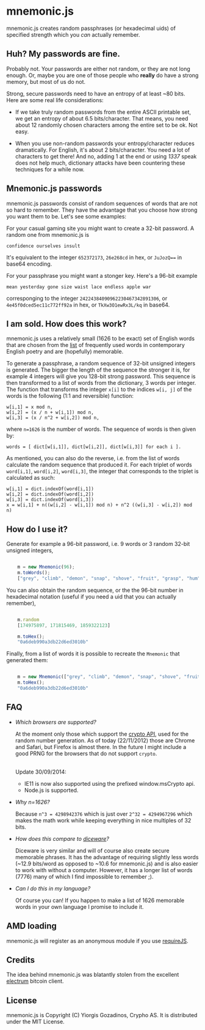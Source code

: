 # mnemonic.js

mnemonic.js creates random passphrases (or hexadecimal uids) of specified strength which you *can* actually remember.

## Huh? My passwords are fine.

Probably not. Your passwords are either not random, or they are not long enough. Or, maybe you are one of those people who **really** do have a strong memory, but most of us do not.

Strong, secure passwords need to have an entropy of at least ~80 bits. Here are some real life considerations:

 * If we take truly random passwords from the entire ASCII printable set, we get an entropy of about 6.5 bits/character. That means, you need about 12 randomly chosen characters among the entire set to be ok. Not easy.

 * When you use non-random passwords your entropy/character reduces dramatically. For English, it's about 2 bits/character. You need a lot of characters to get there! And no, adding 1 at the end or using *1337* speak does not help much, dictionary attacks have been countering these techniques for a while now.

## Mnemonic.js passwords

mnemonic.js passwords consist of random sequences of words that are not so hard to remember. They have the advantage that you choose how strong you want them to be. Let's see some examples:

For your casual gaming site you might want to create a 32-bit password. A random one from mnemonic.js is

    confidence ourselves insult

It's equivalent to the integer `652372173`, `26e268cd` in hex, or `JuJozQ==` in base64 encoding.

For your passphrase you might want a stonger key. Here's a 96-bit example

    mean yesterday gone size waist lace endless apple war

corresponging to the integer `24224384090962230467342891306`, or `4e45f0dced5ec11c772ff92a` in hex, or `TkXw3O1ewRx3L/kq` in base64.

## I am sold. How does this work?

mnemonic.js uses a relatively small (1626 to be exact) set of English words that are chosen from the [list](http://en.wiktionary.org/wiki/Wiktionary:Frequency_lists/Contemporary_poetry) of frequently used words in contemporary English poetry and are (hopefully) memorable.

To generate a passphrase, a random sequence of 32-bit unsigned integers is generated. The bigger the length of the sequence the stronger it is, for example 4 integers will give you 128-bit strong password. This sequence is then transformed to a list of words from the dictionary, 3 words per integer. The function that transforms the integer `x[i]` to the indices `w[i, j]` of the words is the following (1:1 and reversible) function:

    w[i,1] = x mod n,
    w[i,2] = (x / n + w[i,1]) mod n,
    w[i,3] = (x / n^2 + w[i,2]) mod n,

where `n=1626` is the number of words. The sequence of words is then given by:

    words = [ dict[w[i,1]], dict[w[i,2]], dict[w[i,3]] for each i ].

As mentioned, you can also do the reverse, i.e. from the list of words calculate the random sequence that produced it. For each triplet of words `word[i,1]`, `word[i,2]`, `word[i,3]`, the integer that corresponds to the triplet is calculated as such:

    w[i,1] = dict.indexOf(word[i,1])
    w[i,2] = dict.indexOf(word[i,2])
    w[i,3] = dict.indexOf(word[i,3])
    x = w[i,1] + n((w[i,2] - w[i,1]) mod n) + n^2 ((w[i,3] - w[i,2]) mod n)

## How do I use it?

Generate for example a 96-bit password, i.e. 9 words or 3 random 32-bit unsigned integers,

```javascript

    m = new Mnemonic(96);
    m.toWords();
    ["grey", "climb", "demon", "snap", "shove", "fruit", "grasp", "hum", "self"]

```

You can also obtain the random sequence, or the the 96-bit number in hexadecimal notation (useful if you need a uid that you can actually remember),

```javascript

    m.random
    [174975897, 171815469, 1859322123]

    m.toHex();
    "0a6deb990a3db22d6ed3010b"

```

Finally, from a list of words it is possible to recreate the `Mnemonic` that generated them:

```javascript

    m = new Mnemonic(["grey", "climb", "demon", "snap", "shove", "fruit", "grasp", "hum", "self"]);
    m.toHex();
    "0a6deb990a3db22d6ed3010b"

```

## FAQ

 * *Which browsers are supported?*

    At the moment only those which support the [crypto API](https://developer.mozilla.org/en-US/docs/DOM/window.crypto.getRandomValues), used for the random number generation. As of today (22/11/2012) those are Chrome and Safari, but Firefox is almost there. In the future I might include a good PRNG for the browsers that do not support `crypto`.
    
    <br>Update 30/09/2014:
    * IE11 is now also supported using the prefixed window.msCrypto api. 
    * Node.js is supported. 

 * *Why n=1626?*

    Because `n^3 = 4298942376` which is just over `2^32 = 4294967296` which makes the math work while keeping everything in nice multiples of 32 bits.

 * *How does this compare to [diceware](http://world.std.com/~reinhold/diceware.html)?*

    Diceware is very similar and will of course also create secure memorable phrases. It has the advantage of requiring slightly less words (~12.9 bits/word as opposed to ~10.6 for mnemonic.js) and is also easier to work with without a computer. However, it has a longer list of words (7776) many of which I find impossible to remember ;).

 * *Can I do this in my language?*

    Of course you can! If you happen to make a list of 1626 memorable words in your own language I promise to include it.

## AMD loading

mnemonic.js will register as an anonymous module if you use [requireJS](http://requirejs.org/).

## Credits

The idea behind mnemonic.js was blatantly stolen from the excellent [electrum](http://electrum.ecdsa.org/) bitcoin client.

## License

mnemonic.js is Copyright (C) Yiorgis Gozadinos, Crypho AS. It is distributed under the MIT License.
